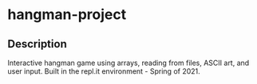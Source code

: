 # hangman-project
## Description
 Interactive hangman game using arrays, reading from files, ASCII art, and user input. Built in the repl.it environment - Spring of 2021.
